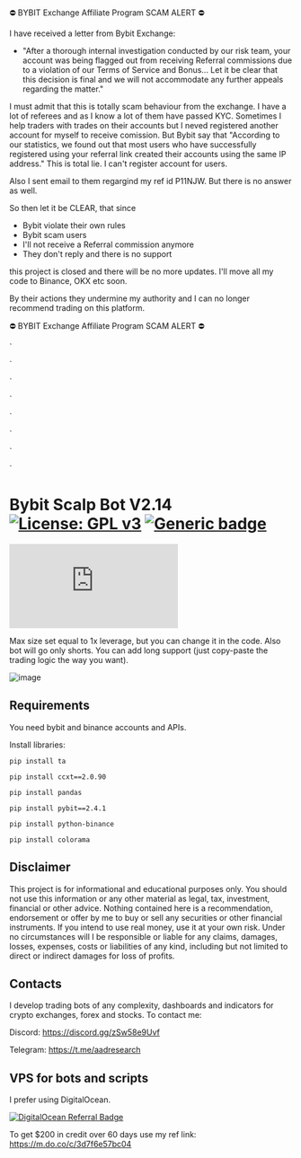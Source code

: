 ⛔    BYBIT Exchange Affiliate Program SCAM ALERT ⛔ 


I have received a letter from Bybit Exchange:

* "After a thorough internal investigation conducted by our risk team, your account was being flagged out from receiving Referral commissions due to a violation of our Terms of Service and Bonus...                                                            Let it be clear that this decision is final and we will not accommodate any further appeals regarding the matter."   

I must admit that this is totally scam behaviour from the exchange. I have a lot of referees and as I know a lot of them have passed KYC. Sometimes I help traders with trades on their accounts but I neved registered another account for myself to receive comission. But Bybit say that "According to our statistics, we found out that most users who have successfully registered using your referral link created their accounts using the same IP address." This is total lie. I can't register account for users.

Also I sent email to them regargind my ref id P11NJW. But there is no answer as well.

So then let it be CLEAR, that since 
* Bybit violate their own rules
* Bybit scam users
* I'll not receive a Referral commission anymore
* They don't reply and there is no support

this project is closed and there will be no more updates. I'll move all my code to Binance, OKX etc soon.

By their actions they undermine my authority and I can no longer recommend trading on this platform.

⛔    BYBIT Exchange Affiliate Program SCAM ALERT ⛔ 



`

`

`

`

`

`

`

`

# Bybit Scalp Bot V2.14 <a href="https://github.com/ryu878/bybit_scalp_bot/blob/main/LICENSE.MD">[![License: GPL v3](https://img.shields.io/badge/License-GPLv3-blue.svg)](https://aadresearch.xyz) [![Generic badge](https://img.shields.io/badge/Python-3.8+-<COLOR>.svg)](https://aadresearch.xyz) 
  
[![Latest release](https://badgen.net/github/release/Naereen/Strapdown.js)](https://aadresearch.xyz)


Max size set equal to 1x leverage, but you can change it in the code. Also bot will go only shorts. You can add long support (just copy-paste the trading logic the way you want).

![image](https://user-images.githubusercontent.com/81808867/198848493-ef94a711-b3e0-4789-bbc2-ce3e11236c63.png)

## Requirements
You need bybit and binance accounts and APIs.

Install libraries:
  
<code>pip install ta</code>

<code>pip install ccxt==2.0.90</code>

<code>pip install pandas</code>

<code>pip install pybit==2.4.1</code>

<code>pip install python-binance</code>

<code>pip install colorama</code>


## Disclaimer
This project is for informational and educational purposes only. You should not use this information or any other material as legal, tax, investment, financial or other advice. Nothing contained here is a recommendation, endorsement or offer by me to buy or sell any securities or other financial instruments. If you intend to use real money, use it at your own risk. Under no circumstances will I be responsible or liable for any claims, damages, losses, expenses, costs or liabilities of any kind, including but not limited to direct or indirect damages for loss of profits.

## Contacts
I develop trading bots of any complexity, dashboards and indicators for crypto exchanges, forex and stocks.
To contact me:

Discord: https://discord.gg/zSw58e9Uvf

Telegram: https://t.me/aadresearch

## VPS for bots and scripts
I prefer using DigitalOcean.
  
[![DigitalOcean Referral Badge](https://web-platforms.sfo2.digitaloceanspaces.com/WWW/Badge%202.svg)](https://www.digitalocean.com/?refcode=3d7f6e57bc04&utm_campaign=Referral_Invite&utm_medium=Referral_Program&utm_source=badge)
  
To get $200 in credit over 60 days use my ref link: https://m.do.co/c/3d7f6e57bc04
